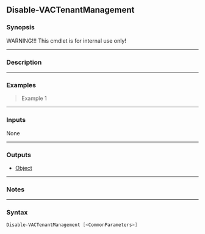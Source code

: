Disable-VACTenantManagement
---------------------------

### Synopsis
WARNING!!! This cmdlet is for internal use only!

---

### Description

---

### Examples
> Example 1

---

### Inputs
None

---

### Outputs
* [Object](https://learn.microsoft.com/en-us/dotnet/api/System.Object)

---

### Notes

---

### Syntax
```PowerShell
Disable-VACTenantManagement [<CommonParameters>]
```
